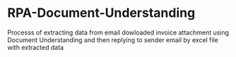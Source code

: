 # RPA-Document-Understanding
Processs of extracting data from email dowloaded invoice attachment using Document Understanding and then replying to sender email by excel file with extracted data
